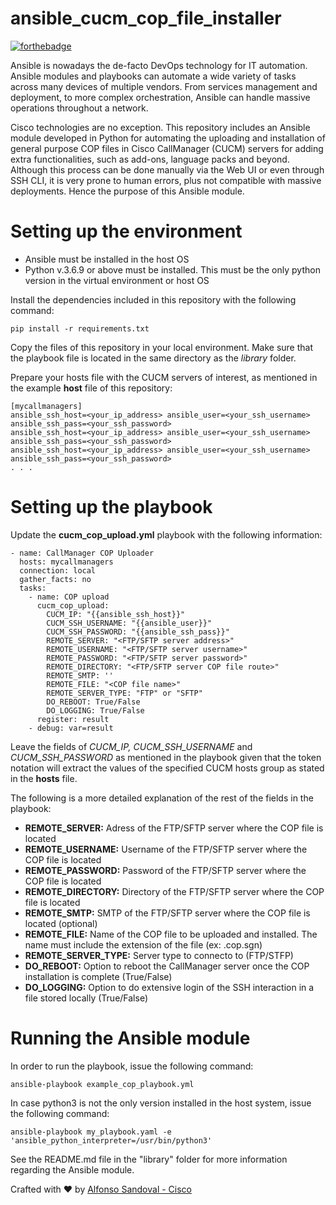 # ansible_cucm_cop_file_installer

[![forthebadge](https://forthebadge.com/images/badges/made-with-python.svg)](https://forthebadge.com) 

Ansible is nowadays the de-facto DevOps technology for IT automation. Ansible modules and playbooks can automate a wide variety of tasks across many devices of multiple vendors. From services management and deployment, to more complex orchestration, Ansible can handle massive operations throughout a network. 

Cisco technologies are no exception. This repository includes an Ansible module developed in Python for automating the uploading and installation of general purpose COP files in Cisco CallManager (CUCM) servers for adding extra functionalities, such as add-ons, language packs and beyond. Although this process can be done manually via the Web UI or even through SSH CLI, it is very prone to human errors, plus not compatible with massive deployments. Hence the purpose of this Ansible module.

# Setting up the environment

- Ansible must be installed in the host OS
- Python v.3.6.9 or above must be installed. This must be the only python version in the virtual environment or host OS

Install the dependencies included in this repository with the following command:
```
pip install -r requirements.txt
```

Copy the files of this repository in your local environment. Make sure that the playbook file is located in the same directory as the *library* folder.

Prepare your hosts file with the CUCM servers of interest, as mentioned in the example **host** file of this repository: 
```
[mycallmanagers]
ansible_ssh_host=<your_ip_address> ansible_user=<your_ssh_username> ansible_ssh_pass=<your_ssh_password>
ansible_ssh_host=<your_ip_address> ansible_user=<your_ssh_username> ansible_ssh_pass=<your_ssh_password>
ansible_ssh_host=<your_ip_address> ansible_user=<your_ssh_username> ansible_ssh_pass=<your_ssh_password>
. . .
```

# Setting up the playbook

Update the **cucm_cop_upload.yml** playbook with the following information:
```
- name: CallManager COP Uploader
  hosts: mycallmanagers
  connection: local
  gather_facts: no
  tasks:
    - name: COP upload
      cucm_cop_upload:
        CUCM_IP: "{{ansible_ssh_host}}"
        CUCM_SSH_USERNAME: "{{ansible_user}}"
        CUCM_SSH_PASSWORD: "{{ansible_ssh_pass}}"
        REMOTE_SERVER: "<FTP/SFTP server address>"
        REMOTE_USERNAME: "<FTP/SFTP server username>"
        REMOTE_PASSWORD: "<FTP/SFTP server password>"
        REMOTE_DIRECTORY: "<FTP/SFTP server COP file route>"
        REMOTE_SMTP: ''
        REMOTE_FILE: "<COP file name>"
        REMOTE_SERVER_TYPE: "FTP" or "SFTP"
        DO_REBOOT: True/False
        DO_LOGGING: True/False
      register: result
    - debug: var=result
```

Leave the fields of *CUCM_IP, CUCM_SSH_USERNAME* and *CUCM_SSH_PASSWORD* as mentioned in the playbook given that the token notation will extract the values of the specified CUCM hosts group as stated in the **hosts** file.

The following is a more detailed explanation of the rest of the fields in the playbook:

- **REMOTE_SERVER:** Adress of the FTP/SFTP server where the COP file is located
- **REMOTE_USERNAME:** Username of the FTP/SFTP server where the COP file is located
- **REMOTE_PASSWORD:** Password of the FTP/SFTP server where the COP file is located
- **REMOTE_DIRECTORY:** Directory of the FTP/SFTP server where the COP file is located
- **REMOTE_SMTP:** SMTP of the FTP/SFTP server where the COP file is located (optional)
- **REMOTE_FILE:** Name of the COP file to be uploaded and installed. The name must include the extension of the file (ex: .cop.sgn)
- **REMOTE_SERVER_TYPE:** Server type to connecto to (FTP/STFP)
- **DO_REBOOT:** Option to reboot the CallManager server once the COP installation is complete (True/False)
- **DO_LOGGING:** Option to do extensive login of the SSH interaction in a file stored locally (True/False)

# Running the Ansible module

In order to run the playbook, issue the following command:
```
ansible-playbook example_cop_playbook.yml
```

In case python3 is not the only version installed in the host system, issue the following command:
```
ansible-playbook my_playbook.yaml -e 'ansible_python_interpreter=/usr/bin/python3'
```

See the README.md file in the "library" folder for more information regarding the Ansible module.

Crafted with :heart: by [Alfonso Sandoval - Cisco](https://linkedin.com/in/asandovalros)
